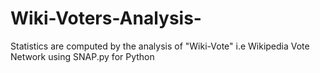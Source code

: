 # Wiki-Voters-Analysis-
Statistics are computed by the analysis of "Wiki-Vote" i.e Wikipedia Vote Network using SNAP.py for Python  
